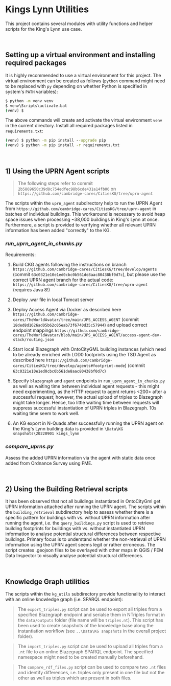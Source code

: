 # Kings Lynn Utilities

This project contains several modules with utility functions and helper scripts for the King's Lynn use case.

&nbsp;
## Setting up a virtual environment and installing required packages

It is highly recommended to use a virtual environment for this project. The virtual environment can be created as follows (`python` command might need to be replaced with `py` depending on whether Python is specified in system's `PATH` variables):

```cmd
$ python -m venv venv
$ venv\Scripts\activate.bat
(venv) $
```

The above commands will create and activate the virtual environment `venv` in the current directory. Install all required packages listed in `requirements.txt`:

```cmd
(venv) $ python -m pip install --upgrade pip  
(venv) $ python -m pip install -r requirements.txt
```

&nbsp;
## 1) Using the UPRN Agent scripts

> The following steps refer to commit `2b5869650c39d8c754edfec98b6cde431a14fb06` on `https://github.com/cambridge-cares/CitiesKG/tree/uprn-agent`

The scripts within the `uprn_agent` subdirectory help to run the UPRN Agent from `https://github.com/cambridge-cares/CitiesKG/tree/uprn-agent` in batches of individual buildings. This workaround is necessary to avoid heap space issues when processing ~38,000 buildings in King's Lynn at once. Furthermore, a script is provided to verifying whether all relevant UPRN information has been added "correctly" to the KG.

### _run_uprn_agent_in_chunks.py_
Requirements:

1) Build CKG agents following the instructions on branch `https://github.com/cambridge-cares/CitiesKG/tree/develop/agents` (commit `63c0321e10e1ed0cbc0b561de8aac80438bf0d7c`), but please use the correct UPRN agent branch for the actual code: `https://github.com/cambridge-cares/CitiesKG/tree/uprn-agent` (requires Java 8!)

2) Deploy .war file in local Tomcat server

3) Deploy Access Agent via Docker as described here `https://github.com/cambridge-cares/TheWorldAvatar/tree/main/JPS_ACCESS_AGENT` (commit `18ded8d1626ad05b62c05eab73f6740d35c57944`) and upload correct endpoint mappings `https://github.com/cambridge-cares/TheWorldAvatar/blob/main/JPS_ACCESS_AGENT/access-agent-dev-stack/routing.json` 

4) Start local Blazegraph with OntoCityGML building instances (which need to be already enriched with LOD0 footprints using the TSD Agent as described here `https://github.com/cambridge-cares/CitiesKG/tree/develop/agents#footprint-mode`) (commit `63c0321e10e1ed0cbc0b561de8aac80438bf0d7c`)

5) Specify `blazegraph` and `agent` endpoints in `run_uprn_agent_in_chunks.py` as well as waiting time between individual agent requests - this might need experimenting, as the HTTP request to agent returns <200> after a successful request; however, the actual upload of triples to Blazegraph might take longer. Hence, too little waiting time between requests will suppress successful instantiation of UPRN triples in Blazegraph. 10s waiting time seem to work well.

6) An KG export in N-Quads after successfully running the UPRN agent on the King's Lynn building data is provided in `\Data\KG snapshots\20220901 kings_lynn`

### _compare_uprns.py_

Assess the added UPRN information via the agent with static data once added from Ordnance Survey using FME.

&nbsp;
## 2) Using the Building Retrieval scripts

It has been observed that not all buildings instantiated in OntoCityGml get UPRN information attached after running the UPRN agent. The scripts within the `building_retrieval` subdirectory help to assess whether there is a specific pattern for buildings with vs. without UPRN information after running the agent, i.e. the `query_buildings.py` script is used to retrieve building footprints for buildings with vs. without instantiated UPRN information to analyse potential structural differences between respective buildings. Primary focus is to understand whether the non-retrieval of UPRN information using the UPRN agent seems legit or rather erroneous. The script creates .geojson files to be overlayed with other maps in QGIS / FEM Data Inspector to visually analyse potential structural differences.

&nbsp;
## Knowledge Graph utilities

The scripts within the `kg_utils` subdirectory provide functionality to interact with an online knowledge graph (i.e. SPARQL endpoint):

> The `export_triples.py` script can be used to export all triples from a specified Blazegraph endpoint and serialse them in NTriples format in the `data/outputs` folder (file name will be `triples.nt`). This script has been used to create snapshots of the knowledge base along the instantiation workflow (see `..\Data\KG snapshots` in the overall project folder).

> The `import_triples.py` script can be used to upload all triples from a `.nt` file to an online Blazegraph SPARQL endpoint. The specified namespace might need to be created manually beforehand.

> The `compare_rdf_files.py` script can be used to compare two `.nt` files and identify differences, i.e. triples only present in one file but not the other as well as triples which are present in both files.
